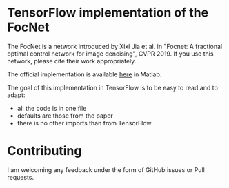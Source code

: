 # TensorFlow implementation of the FocNet

The FocNet is a network introduced by Xixi Jia et al. in
"Focnet: A fractional optimal control network for image denoising", CVPR 2019.
If you use this network, please cite their work appropriately.

The official implementation is available [here](https://github.com/hsijiaxidian/FOCNet)
in Matlab.

The goal of this implementation in TensorFlow is to be easy to read and to adapt:
- all the code is in one file
- defaults are those from the paper
- there is no other imports than from TensorFlow

# Contributing

I am welcoming any feedback under the form of GitHub issues or Pull requests.
